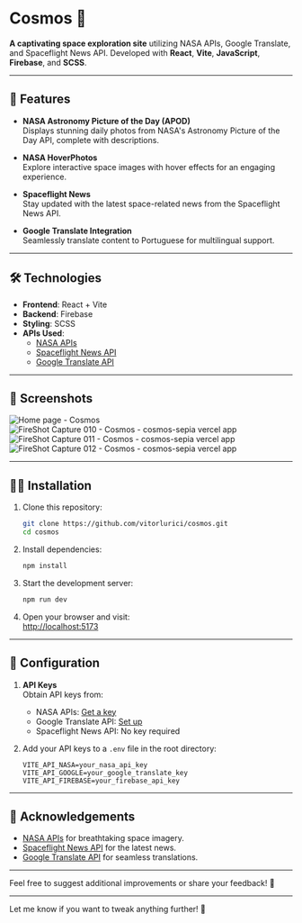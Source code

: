 # Cosmos 🌌  
**A captivating space exploration site** utilizing NASA APIs, Google Translate, and Spaceflight News API. Developed with **React**, **Vite**, **JavaScript**, **Firebase**, and **SCSS**.

---

## 🚀 Features  

- **NASA Astronomy Picture of the Day (APOD)**  
  Displays stunning daily photos from NASA's Astronomy Picture of the Day API, complete with descriptions.  

- **NASA HoverPhotos**  
  Explore interactive space images with hover effects for an engaging experience.  

- **Spaceflight News**  
  Stay updated with the latest space-related news from the Spaceflight News API.  

- **Google Translate Integration**  
  Seamlessly translate content to Portuguese for multilingual support.  

---

## 🛠️ Technologies  

- **Frontend**: React + Vite
- **Backend**: Firebase
- **Styling**: SCSS  
- **APIs Used**:  
  - [NASA APIs](https://api.nasa.gov/)  
  - [Spaceflight News API](https://www.spaceflightnewsapi.net/)  
  - [Google Translate API](https://cloud.google.com/translate)  

---

## 📸 Screenshots  
![Home page - Cosmos](https://github.com/user-attachments/assets/2b853fb5-09aa-4e25-94dc-b5377019c3cb)
![FireShot Capture 010 - Cosmos - cosmos-sepia vercel app](https://github.com/user-attachments/assets/98046bf6-510a-4ea6-b771-6d71f59bcbe4)
![FireShot Capture 011 - Cosmos - cosmos-sepia vercel app](https://github.com/user-attachments/assets/a4ad944c-80ce-4856-a1dc-1c54e4b2d90c)
![FireShot Capture 012 - Cosmos - cosmos-sepia vercel app](https://github.com/user-attachments/assets/53d943fc-baf4-436e-839e-911cda52a677)


---

## 🧑‍💻 Installation  

1. Clone this repository:  
   ```bash  
   git clone https://github.com/vitorlurici/cosmos.git
   cd cosmos  
   ```  

2. Install dependencies:  
   ```bash  
   npm install  
   ```  

3. Start the development server:  
   ```bash  
   npm run dev  
   ```  

4. Open your browser and visit:  
   [http://localhost:5173](http://localhost:5173)  

---

## 🔧 Configuration  

1. **API Keys**  
   Obtain API keys from:  
   - NASA APIs: [Get a key](https://api.nasa.gov/)  
   - Google Translate API: [Set up](https://cloud.google.com/translate/docs/setup)  
   - Spaceflight News API: No key required  

2. Add your API keys to a `.env` file in the root directory:  
   ```env  
   VITE_API_NASA=your_nasa_api_key  
   VITE_API_GOOGLE=your_google_translate_key
   VITE_API_FIREBASE=your_firebase_api_key
   ```  

---

## 🌟 Acknowledgements  

- [NASA APIs](https://api.nasa.gov/) for breathtaking space imagery.  
- [Spaceflight News API](https://www.spaceflightnewsapi.net/) for the latest news.  
- [Google Translate API](https://cloud.google.com/translate) for seamless translations.  

---

Feel free to suggest additional improvements or share your feedback! 🌌  

---

Let me know if you want to tweak anything further! 🚀
